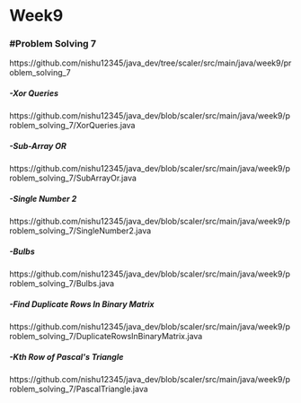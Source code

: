 # Week9

<h3>#Problem Solving 7</h3>
https://github.com/nishu12345/java_dev/tree/scaler/src/main/java/week9/problem_solving_7

<h5>-Xor Queries</h5>
https://github.com/nishu12345/java_dev/blob/scaler/src/main/java/week9/problem_solving_7/XorQueries.java

<h5>-Sub-Array OR</h5>
https://github.com/nishu12345/java_dev/blob/scaler/src/main/java/week9/problem_solving_7/SubArrayOr.java

<h5>-Single Number 2</h5>
https://github.com/nishu12345/java_dev/blob/scaler/src/main/java/week9/problem_solving_7/SingleNumber2.java

<h5>-Bulbs</h5>
https://github.com/nishu12345/java_dev/blob/scaler/src/main/java/week9/problem_solving_7/Bulbs.java

<h5>-Find Duplicate Rows In Binary Matrix</h5>
https://github.com/nishu12345/java_dev/blob/scaler/src/main/java/week9/problem_solving_7/DuplicateRowsInBinaryMatrix.java

<h5>-Kth Row of Pascal's Triangle</h5>
https://github.com/nishu12345/java_dev/blob/scaler/src/main/java/week9/problem_solving_7/PascalTriangle.java
